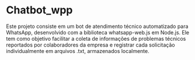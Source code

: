 # Chatbot_wpp
Este projeto consiste em um bot de atendimento técnico automatizado para WhatsApp, desenvolvido com a biblioteca whatsapp-web.js em Node.js. Ele tem como objetivo facilitar a coleta de informações de problemas técnicos reportados por colaboradores da empresa e registrar cada solicitação individualmente em arquivos .txt, armazenados localmente.
